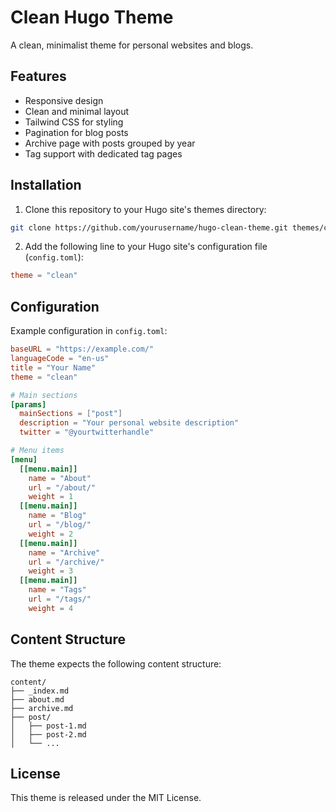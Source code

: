 # Clean Hugo Theme

A clean, minimalist theme for personal websites and blogs.

## Features

- Responsive design
- Clean and minimal layout
- Tailwind CSS for styling
- Pagination for blog posts
- Archive page with posts grouped by year
- Tag support with dedicated tag pages

## Installation

1. Clone this repository to your Hugo site's themes directory:

```bash
git clone https://github.com/yourusername/hugo-clean-theme.git themes/clean
```

2. Add the following line to your Hugo site's configuration file (`config.toml`):

```toml
theme = "clean"
```

## Configuration

Example configuration in `config.toml`:

```toml
baseURL = "https://example.com/"
languageCode = "en-us"
title = "Your Name"
theme = "clean"

# Main sections
[params]
  mainSections = ["post"]
  description = "Your personal website description"
  twitter = "@yourtwitterhandle"

# Menu items
[menu]
  [[menu.main]]
    name = "About"
    url = "/about/"
    weight = 1
  [[menu.main]]
    name = "Blog"
    url = "/blog/"
    weight = 2
  [[menu.main]]
    name = "Archive"
    url = "/archive/"
    weight = 3
  [[menu.main]]
    name = "Tags"
    url = "/tags/"
    weight = 4
```

## Content Structure

The theme expects the following content structure:

```
content/
├── _index.md
├── about.md
├── archive.md
├── post/
│   ├── post-1.md
│   ├── post-2.md
│   └── ...
```

## License

This theme is released under the MIT License. 